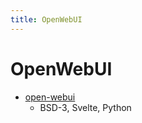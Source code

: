```yaml
---
title: OpenWebUI
---
```


# OpenWebUI

- [open-webui](https://github.com/open-webui/open-webui)
  - BSD-3, Svelte, Python
